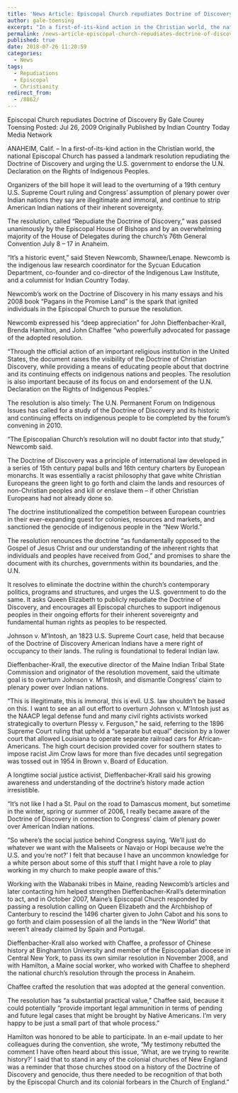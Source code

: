 ```yaml
---
title: 'News Article: Episcopal Church repudiates Doctrine of Discovery'
author: gale-toensing
excerpt: "In a first-of-its-kind action in the Christian world, the national Episcopal Church has passed a landmark resolution repudiating the Doctrine of Discovery and urging the U.S. government to endorse the U.N. Declaration on the Rights of Indigenous Peoples."
permalink: /news-article-episcopal-church-repudiates-doctrine-of-discovery/
published: true
date: 2018-07-26 11:20:59
categories:
  - News
tags:
  - Repudiations
  - Episcopal
  - Christianity
redirect_from:
  - /8862/
---
```

Episcopal Church repudiates Doctrine of Discovery
By Gale Courey Toensing
Posted: Jul 26, 2009
Originally Published by Indian Country Today Media Network

ANAHEIM, Calif. – In a first-of-its-kind action in the Christian world, the national Episcopal Church has passed a landmark resolution repudiating the Doctrine of Discovery and urging the U.S. government to endorse the U.N. Declaration on the Rights of Indigenous Peoples.

Organizers of the bill hope it will lead to the overturning of a 19th century U.S. Supreme Court ruling and Congress’ assumption of plenary power over Indian nations they say are illegitimate and immoral, and continue to strip American Indian nations of their inherent sovereignty.

The resolution, called “Repudiate the Doctrine of Discovery,” was passed unanimously by the Episcopal House of Bishops and by an overwhelming majority of the House of Delegates during the church’s 76th General Convention July 8 – 17 in Anaheim.

“It’s a historic event,” said Steven Newcomb, Shawnee/Lenape. Newcomb is the indigenous law research coordinator for the Sycuan Education Department, co-founder and co-director of the Indigenous Law Institute, and a columnist for Indian Country Today.

Newcomb’s work on the Doctrine of Discovery in his many essays and his 2008 book “Pagans in the Promise Land” is the spark that ignited individuals in the Episcopal Church to pursue the resolution.

Newcomb expressed his “deep appreciation” for John Dieffenbacher-Krall, Brenda Hamilton, and John Chaffee “who powerfully advocated for passage of the adopted resolution.

“Through the official action of an important religious institution in the United States, the document raises the visibility of the Doctrine of Christian Discovery, while providing a means of educating people about that doctrine and its continuing effects on indigenous nations and peoples. The resolution is also important because of its focus on and endorsement of the U.N. Declaration on the Rights of Indigenous Peoples.”

The resolution is also timely: The U.N. Permanent Forum on Indigenous Issues has called for a study of the Doctrine of Discovery and its historic and continuing effects on indigenous people to be completed by the forum’s convening in 2010.

“The Episcopalian Church’s resolution will no doubt factor into that study,” Newcomb said.

The Doctrine of Discovery was a principle of international law developed in a series of 15th century papal bulls and 16th century charters by European monarchs. It was essentially a racist philosophy that gave white Christian Europeans the green light to go forth and claim the lands and resources of non-Christian peoples and kill or enslave them – if other Christian Europeans had not already done so.

The doctrine institutionalized the competition between European countries in their ever-expanding quest for colonies, resources and markets, and sanctioned the genocide of indigenous people in the “New World.”

The resolution renounces the doctrine “as fundamentally opposed to the Gospel of Jesus Christ and our understanding of the inherent rights that individuals and peoples have received from God,” and promises to share the document with its churches, governments within its boundaries, and the U.N.

It resolves to eliminate the doctrine within the church’s contemporary politics, programs and structures, and urges the U.S. government to do the same. It asks Queen Elizabeth to publicly repudiate the Doctrine of Discovery, and encourages all Episcopal churches to support indigenous peoples in their ongoing efforts for their inherent sovereignty and fundamental human rights as peoples to be respected.

Johnson v. M’Intosh, an 1823 U.S. Supreme Court case, held that because of the Doctrine of Discovery American Indians have a mere right of occupancy to their lands. The ruling is foundational to federal Indian law.

Dieffenbacher-Krall, the executive director of the Maine Indian Tribal State Commission and originator of the resolution movement, said the ultimate goal is to overturn Johnson v. M’Intosh, and dismantle Congress’ claim to plenary power over Indian nations.

“This is illegitimate, this is immoral, this is evil. U.S. law shouldn’t be based on this. I want to see an all out effort to overturn Johnson v. M’Intosh just as the NAACP legal defense fund and many civil rights activists worked strategically to overturn Plessy v. Ferguson,” he said, referring to the 1896 Supreme Court ruling that upheld a “separate but equal” decision by a lower court that allowed Louisiana to operate separate railroad cars for African-Americans. The high court decision provided cover for southern states to impose racist Jim Crow laws for more than five decades until segregation was tossed out in 1954 in Brown v. Board of Education.

A longtime social justice activist, Dieffenbacher-Krall said his growing awareness and understanding of the doctrine’s history made action irresistible.

“It’s not like I had a St. Paul on the road to Damascus moment, but sometime in the winter, spring or summer of 2006, I really became aware of the Doctrine of Discovery in connection to Congress’ claim of plenary power over American Indian nations.

“So where’s the social justice behind Congress saying, ‘We’ll just do whatever we want with the Maliseets or Navajo or Hopi because we’re the U.S. and you’re not?’ I felt that because I have an uncommon knowledge for a white person about some of this stuff that I might have a role to play working in my church to make people aware of this.”

Working with the Wabanaki tribes in Maine, reading Newcomb’s articles and later contacting him helped strengthen Dieffenbacher-Krall’s determination to act, and in October 2007, Maine’s Episcopal Church responded by passing a resolution calling on Queen Elizabeth and the Archbishop of Canterbury to rescind the 1496 charter given to John Cabot and his sons to go forth and claim possession of all the lands in the “New World” that weren’t already claimed by Spain and Portugal.

Dieffenbacher-Krall also worked with Chaffee, a professor of Chinese history at Binghamton University and member of the Episcopalian diocese in Central New York, to pass its own similar resolution in November 2008, and with Hamilton, a Maine social worker, who worked with Chaffee to shepherd the national church’s resolution through the process in Anaheim.

Chaffee crafted the resolution that was adopted at the general convention.

The resolution has “a substantial practical value,” Chaffee said, because it could potentially “provide important legal ammunition in terms of pending and future legal cases that might be brought by Native Americans. I’m very happy to be just a small part of that whole process.”

Hamilton was honored to be able to participate. In an e-mail update to her colleagues during the convention, she wrote, “My testimony rebutted the comment I have often heard about this issue, ‘What, are we trying to rewrite history?’ I said that to stand in any of the colonial churches of New England was a reminder that those churches stood on a history of the Doctrine of Discovery and genocide, thus there needed to be recognition of that both by the Episcopal Church and its colonial forbears in the Church of England.”
